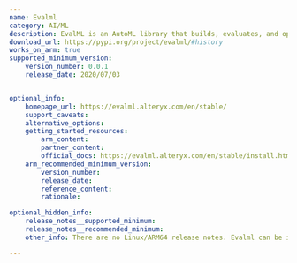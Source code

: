 ```yaml
---
name: Evalml
category: AI/ML
description: EvalML is an AutoML library that builds, evaluates, and optimize the machine learning pipelines using domain-specific objective functions. Hence, it can be used to create end-to-end supervised machine learning solutions.
download_url: https://pypi.org/project/evalml/#history
works_on_arm: true
supported_minimum_version:
    version_number: 0.0.1
    release_date: 2020/07/03


optional_info:
    homepage_url: https://evalml.alteryx.com/en/stable/
    support_caveats:
    alternative_options:
    getting_started_resources:
        arm_content:
        partner_content:
        official_docs: https://evalml.alteryx.com/en/stable/install.html
    arm_recommended_minimum_version:
        version_number:
        release_date:
        reference_content:
        rationale:

optional_hidden_info:
    release_notes__supported_minimum:
    release_notes__recommended_minimum:
    other_info: There are no Linux/ARM64 release notes. Evalml can be installed via pip from version 0.0.1 onwards.

---
```

